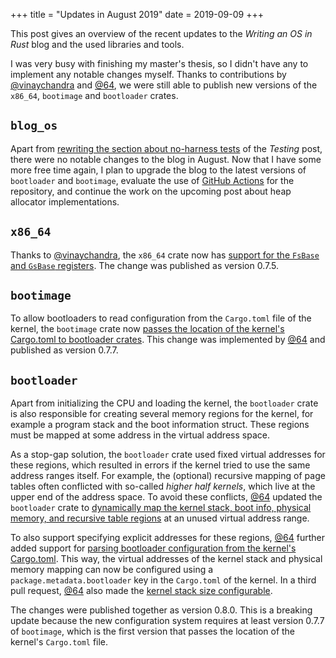 +++
title = "Updates in August 2019"
date = 2019-09-09
+++

This post gives an overview of the recent updates to the _Writing an OS in Rust_ blog and the used libraries and tools.

I was very busy with finishing my master's thesis, so I didn't have any to implement any notable changes myself. Thanks to contributions by [@vinaychandra](https://github.com/vinaychandra) and [@64](https://github.com/64), we were still able to publish new versions of the `x86_64`, `bootimage` and `bootloader` crates.

## `blog_os`

Apart from [rewriting the section about no-harness tests](https://github.com/phil-opp/blog_os/pull/650) of the _Testing_ post, there were no notable changes to the blog in August. Now that I have some more free time again, I plan to upgrade the blog to the latest versions of `bootloader` and `bootimage`, evaluate the use of [GitHub Actions](https://github.com/features/actions) for the repository, and continue the work on the upcoming post about heap allocator implementations.

## `x86_64`

Thanks to [@vinaychandra](https://github.com/vinaychandra), the `x86_64` crate now has [support for the `FsBase` and `GsBase` registers](https://github.com/rust-osdev/x86_64/pull/87). The change was published as version 0.7.5.

## `bootimage`

To allow bootloaders to read configuration from the `Cargo.toml` file of the kernel, the `bootimage` crate now [passes the location of the kernel's Cargo.toml to bootloader crates](https://github.com/rust-osdev/bootimage/pull/45). This change was implemented by [@64] and published as version 0.7.7.

## `bootloader`

Apart from initializing the CPU and loading the kernel, the `bootloader` crate is also responsible for creating several memory regions for the kernel, for example a program stack and the boot information struct. These regions must be mapped at some address in the virtual address space.

As a stop-gap solution, the `bootloader` crate used fixed virtual addresses for these regions, which resulted in errors if the kernel tried to use the same address ranges itself. For example, the (optional) recursive mapping of page tables often conflicted with so-called _higher half kernels_, which live at the upper end of the address space. To avoid these conflicts, [@64] updated the `bootloader` crate to [dynamically map the kernel stack, boot info, physical memory, and recursive table regions](https://github.com/rust-osdev/bootloader/pull/71) at an unused virtual address range.

To also support specifying explicit addresses for these regions, [@64] further added support for [parsing bootloader configuration from the kernel's Cargo.toml](https://github.com/rust-osdev/bootloader/pull/73). This way, the virtual addresses of the kernel stack and physical memory mapping can now be configured using a `package.metadata.bootloader` key in the `Cargo.toml` of the kernel. In a third pull request, [@64] also made the [kernel stack size configurable](https://github.com/rust-osdev/bootloader/pull/72).

The changes were published together as version 0.8.0. This is a breaking update because the new configuration system requires at least version 0.7.7 of `bootimage`, which is the first version that passes the location of the kernel's `Cargo.toml` file.

[@64]: https://github.com/64
